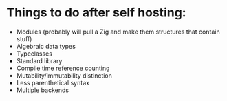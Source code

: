  # Things to do after self hosting:
 - Modules (probably will pull a Zig and make them structures that contain stuff)
 - Algebraic data types
 - Typeclasses
 - Standard library
 - Compile time reference counting
 - Mutability/immutability distinction
 - Less parenthetical syntax
 - Multiple backends
